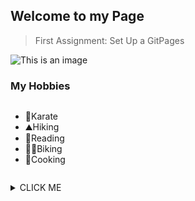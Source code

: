 ## Welcome to my Page

>First Assignment: Set Up a GitPages

![This is an image](https://myoctocat.com/assets/images/base-octocat.svg)

### My Hobbies

```
```
- :martial_arts_uniform:Karate
- :mountain:Hiking
- :open_book:Reading
- :biking_woman:Biking
- :pancakes:Cooking
```
```


<details><summary>CLICK ME</summary>
<p>
  
  </p>
</details>
